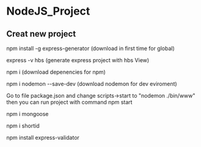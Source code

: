 # NodeJS_Project
## Creat new project
npm install -g express-generator (download in first time for global)

express -v hbs (generate express project with hbs View)

npm i (download depenencies for npm)

npm i nodemon --save-dev	(download nodemon for dev eviroment)

Go to file package.json and change scripts->start to "nodemon ./bin/www" then you can run project with command npm start

npm i mongoose 

npm i shortid

npm install express-validator
